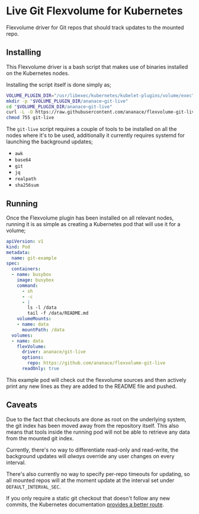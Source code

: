 Live Git Flexvolume for Kubernetes
==================================

Flexvolume driver for Git repos that should track updates to the mounted repo.

Installing
----------

This Flexvolume driver is a bash script that makes use of binaries installed on
the Kubernetes nodes.

Installing the script itself is done simply as;
```bash
VOLUME_PLUGIN_DIR="/usr/libexec/kubernetes/kubelet-plugins/volume/exec"
mkdir -p "$VOLUME_PLUGIN_DIR/ananace~git-live"
cd "$VOLUME_PLUGIN_DIR/ananace~git-live"
curl -L -O https://raw.githubusercontent.com/ananace/flexvolume-git-live/master/git-live
chmod 755 git-live
```

The `git-live` script requires a couple of tools to be installed on all the
nodes where it's to be used, additionally it currently requires systemd for
launching the background updates;

- `awk`
- `base64`
- `git`
- `jq`
- `realpath`
- `sha256sum`

Running
-------

Once the Flexvolume plugin has been installed on all relevant nodes, running it
is as simple as creating a Kubernetes pod that will use it for a volume;

```yaml
apiVersion: v1
kind: Pod
metadata:
  name: git-example
spec:
  containers:
  - name: busybox
    image: busybox
    command:
      - sh
      - -c
      - |
        ls -l /data
        tail -f /data/README.md
    volumeMounts:
    - name: data
      mountPath: /data
  volumes:
  - name: data
    flexVolume:
      driver: ananace/git-live
      options:
        repo: https://github.com/ananace/flexvolume-git-live
      readOnly: true
```

This example pod will check out the flexvolume sources and then actively print
any new lines as they are added to the README file and pushed.

Caveats
-------

Due to the fact that checkouts are done as root on the underlying system, the
git index has been moved away from the repository itself. This also means that
tools inside the running pod will not be able to retrieve any data from the
mounted git index.

Currently, there's no way to differentiate read-only and read-write, the
background updates will *always* override any user changes on every interval.

There's also currently no way to specify per-repo timeouts for updating, so all
mounted repos will at the moment update at the interval set under
`DEFAULT_INTERVAL_SEC`.

If you only require a static git checkout that doesn't follow any new commits,
the Kubernetes documentation [provides a better route][1].

[1]: https://kubernetes.io/docs/concepts/storage/volumes/#gitrepo
